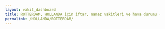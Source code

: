```yaml
---
layout: vakit_dashboard
title: ROTTERDAM, HOLLANDA için iftar, namaz vakitleri ve hava durumu - ilçe/eyalet seç
permalink: /HOLLANDA/ROTTERDAM/
---
```


<script type="text/javascript">
  var GLOBAL_COUNTRY = 'HOLLANDA';
  var GLOBAL_CITY = 'ROTTERDAM';
  var GLOBAL_STATE = '';
  var lat = 72;
  var lon = 21;
</script>
